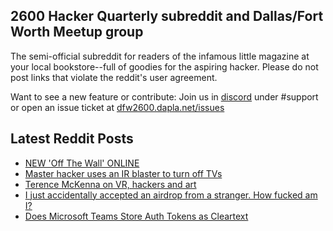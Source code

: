 ## 2600 Hacker Quarterly subreddit and Dallas/Fort Worth Meetup group
The semi-official subreddit for readers of the infamous little magazine at your local bookstore--full of goodies for the aspiring hacker. Please do not post links that violate the reddit's user agreement.

Want to see a new feature or contribute: 
Join us in [discord](https://dfw2600.dapla.net/chat) under #support or open an issue ticket at [dfw2600.dapla.net/issues](https://dfw2600.dapla.net/issues)

## Latest Reddit Posts
<!-- BLOG-POST-LIST:START -->
- [NEW 'Off The Wall' ONLINE](https://2600.com/wall/20-09-2022)
- [Master hacker uses an IR blaster to turn off TVs](https://www.reddit.com/r/2600/comments/xh5dj6/master_hacker_uses_an_ir_blaster_to_turn_off_tvs/)
- [Terence McKenna on VR, hackers and art](https://www.reddit.com/r/2600/comments/xgzwng/terence_mckenna_on_vr_hackers_and_art/)
- [I just accidentally accepted an airdrop from a stranger. How fucked am I?](https://www.reddit.com/r/2600/comments/xfgnvk/i_just_accidentally_accepted_an_airdrop_from_a/)
- [Does Microsoft Teams Store Auth Tokens as Cleartext](https://www.reddit.com/r/2600/comments/xfg7v1/does_microsoft_teams_store_auth_tokens_as/)
<!-- BLOG-POST-LIST:END -->
